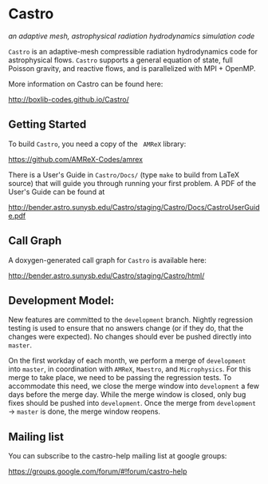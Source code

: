 # Castro
*an adaptive mesh, astrophysical radiation hydrodynamics simulation code*

`Castro` is an adaptive-mesh compressible radiation hydrodynamics
code for astrophysical flows.  `Castro` supports a general equation of
state, full Poisson gravity, and reactive flows, and is parallelized
with MPI + OpenMP.

More information on Castro can be found here:

http://boxlib-codes.github.io/Castro/


## Getting Started

To build `Castro`, you need a copy of the ` AMReX` library:

https://github.com/AMReX-Codes/amrex

There is a User's Guide in `Castro/Docs/` (type `make` to build from
LaTeX source) that will guide you through running your first problem.
A PDF of the User's Guide can be found at

http://bender.astro.sunysb.edu/Castro/staging/Castro/Docs/CastroUserGuide.pdf


## Call Graph

A doxygen-generated call graph for `Castro` is available here:

http://bender.astro.sunysb.edu/Castro/staging/Castro/html/


## Development Model:

New features are committed to the `development` branch.  Nightly
regression testing is used to ensure that no answers change (or if
they do, that the changes were expected).  No changes should ever be
pushed directly into `master`.

On the first workday of each month, we perform a merge of
`development` into `master`, in coordination with `AMReX`, `Maestro`,
and `Microphysics`.  For this merge to take place, we need to be
passing the regression tests.  To accommodate this need, we close the
merge window into `development` a few days before the merge day.
While the merge window is closed, only bug fixes should be pushed into
`development`.  Once the merge from `development` -> `master` is done,
the merge window reopens.


## Mailing list

You can subscribe to the castro-help mailing list at google groups:

https://groups.google.com/forum/#!forum/castro-help
